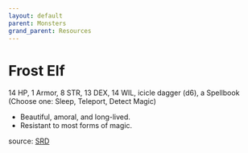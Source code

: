 ```yaml
---
layout: default
parent: Monsters
grand_parent: Resources
---
```


# Frost Elf
14 HP, 1 Armor, 8 STR, 13 DEX, 14 WIL, icicle dagger (d6), a Spellbook (Choose one: Sleep, Teleport, Detect Magic)
- Beautiful, amoral, and long-lived.
- Resistant to most forms of magic.

source: [SRD](/cairn-srd#Bestiary)
